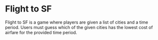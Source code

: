 # Flight to SF
Flight to SF is a game where players are given a list of cities and a time period. Users must guess which of the given cities has the lowest cost of airfare for the provided time period.
